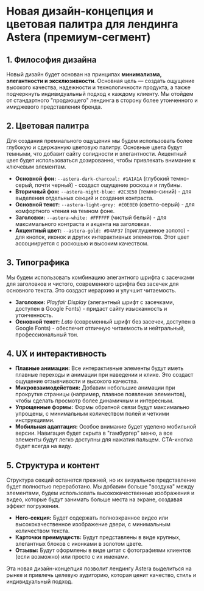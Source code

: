# Новая дизайн-концепция и цветовая палитра для лендинга Astera (премиум-сегмент)

## 1. Философия дизайна

Новый дизайн будет основан на принципах **минимализма, элегантности и эксклюзивности**. Основная цель — создать ощущение высокого качества, надежности и технологичности продукта, а также подчеркнуть индивидуальный подход к каждому клиенту. Мы отойдем от стандартного "продающего" лендинга в сторону более утонченного и имиджевого представления бренда.

## 2. Цветовая палитра

Для создания премиального ощущения мы будем использовать более глубокую и сдержанную цветовую палитру. Основные цвета будут темными, что добавит сайту солидности и элегантности. Акцентный цвет будет использоваться дозированно, чтобы привлекать внимание к ключевым элементам.

*   **Основной фон:** `--astera-dark-charcoal: #1A1A1A` (глубокий темно-серый, почти черный) - создаст ощущение роскоши и глубины.
*   **Вторичный фон:** `--astera-night-blue: #2C3E50` (темно-синий) - для выделения отдельных секций и создания контраста.
*   **Основной текст:** `--astera-light-grey: #E0E0E0` (светло-серый) - для комфортного чтения на темном фоне.
*   **Заголовки:** `--astera-white: #FFFFFF` (чистый белый) - для максимального контраста и акцента на заголовках.
*   **Акцентный цвет:** `--astera-gold: #D4AF37` (приглушенное золото) - для кнопок, иконок и других интерактивных элементов. Этот цвет ассоциируется с роскошью и высоким качеством.

## 3. Типографика

Мы будем использовать комбинацию элегантного шрифта с засечками для заголовков и чистого, современного шрифта без засечек для основного текста. Это создаст иерархию и улучшит читаемость.

*   **Заголовки:** *Playfair Display* (элегантный шрифт с засечками, доступен в Google Fonts) - придаст сайту изысканность и утонченность.
*   **Основной текст:** *Lato* (современный шрифт без засечек, доступен в Google Fonts) - обеспечит отличную читаемость и нейтральный, профессиональный тон.

## 4. UX и интерактивность

*   **Плавные анимации:** Все интерактивные элементы будут иметь плавные переходы и анимации при наведении и клике. Это создаст ощущение отзывчивости и высокого качества.
*   **Микровзаимодействия:** Добавим небольшие анимации при прокрутке страницы (например, плавное появление элементов), чтобы сделать просмотр более динамичным и интересным.
*   **Упрощенные формы:** Формы обратной связи будут максимально упрощены, с минимальным количеством полей и четкими инструкциями.
*   **Мобильная адаптация:** Особое внимание будет уделено мобильной версии. Навигация будет скрыта в "гамбургер" меню, а все элементы будут легко доступны для нажатия пальцем. CTA-кнопка будет всегда на виду.

## 5. Структура и контент

Структура секций останется прежней, но их визуальное представление будет полностью переработано. Мы добавим больше "воздуха" между элементами, будем использовать высококачественные изображения и видео, которые будут занимать больше места на экране, создавая эффект погружения.

*   **Hero-секция:** Будет содержать полноэкранное видео или высококачественное изображение двери, с минимальным количеством текста.
*   **Карточки преимуществ:** Будут представлены в виде крупных, элегантных блоков с иконками в золотом цвете.
*   **Отзывы:** Будут оформлены в виде цитат с фотографиями клиентов (если возможно) или просто с их именами.

Эта новая дизайн-концепция позволит лендингу Astera выделиться на рынке и привлечь целевую аудиторию, которая ценит качество, стиль и индивидуальный подход.

